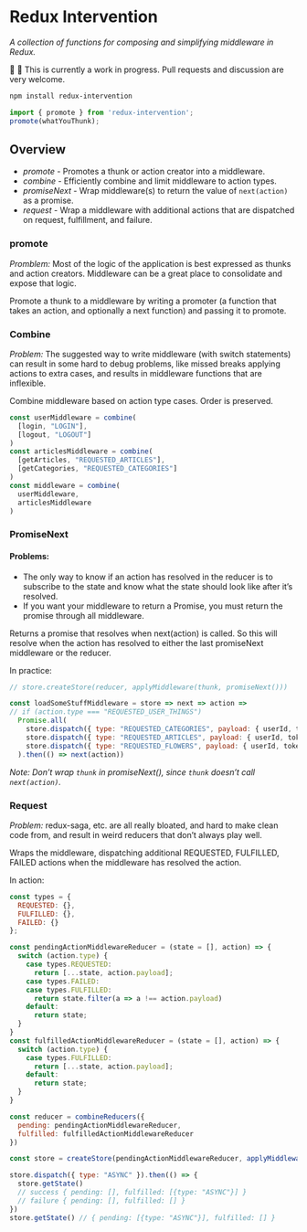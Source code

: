 
# Redux Intervention
_A collection of functions for composing and simplifying middleware in Redux._

:construction: :construction: This is currently a work in progress. Pull requests and discussion are very welcome.

```bash
npm install redux-intervention
```

```js
import { promote } from 'redux-intervention';
promote(whatYouThunk);
```

## Overview

* *promote* - Promotes a thunk or action creator into a middleware.
* *combine* - Efficiently combine and limit middleware to action types.
* *promiseNext* - Wrap middleware(s) to return the value of `next(action)` as a promise.
* *request* - Wrap a middleware with additional actions that are dispatched on request, fulfillment, and failure.

### promote

*Promblem:* Most of the logic of the application is best expressed as thunks and action creators. Middleware can be a great place to consolidate and expose that logic.

Promote a thunk to a middleware by writing a promoter (a function that takes an action, and optionally a next function) and passing it to promote.


### Combine

*Problem:* The suggested way to write middleware (with switch statements) can result in some hard to debug problems, like missed breaks applying actions to extra cases, and results in middleware functions that are inflexible.

Combine middleware based on action type cases. Order is preserved.


```js
const userMiddleware = combine(
  [login, "LOGIN"],
  [logout, "LOGOUT"]
)
const articlesMiddleware = combine(
  [getArticles, "REQUESTED_ARTICLES"],
  [getCategories, "REQUESTED_CATEGORIES"]
)
const middleware = combine(
  userMiddleware,
  articlesMiddleware
)
```


### PromiseNext

#### Problems:

- The only way to know if an action has resolved in the reducer is to subscribe to the state and know what the state should look like after it’s resolved.
- If you want your middleware to return a Promise, you must return the promise through all middleware.

Returns a promise that resolves when next(action) is called. So this will resolve when the action has resolved to either the last promiseNext middleware or the reducer.

In practice:

```js
// store.createStore(reducer, applyMiddleware(thunk, promiseNext()))

const loadSomeStuffMiddleware = store => next => action =>
// if (action.type === "REQUESTED_USER_THINGS")
  Promise.all(
    store.dispatch({ type: "REQUESTED_CATEGORIES", payload: { userId, token }}),
    store.dispatch({ type: "REQUESTED_ARTICLES", payload: { userId, token }}),
    store.dispatch({ type: "REQUESTED_FLOWERS", payload: { userId, token }})
  ).then(() => next(action))
```
    
    

_*Note:* Don’t wrap `thunk` in promiseNext(), since `thunk` doesn’t call `next(action)`._

### Request

*Problem:* redux-saga, etc. are all really bloated, and hard to make clean code from, and result in weird reducers that don’t always play well.

Wraps the middleware, dispatching additional REQUESTED, FULFILLED, FAILED actions when the middleware has resolved the action.

In action:

```js
const types = {
  REQUESTED: {},
  FULFILLED: {},
  FAILED: {}
};

const pendingActionMiddlewareReducer = (state = [], action) => {
  switch (action.type) {
    case types.REQUESTED:
      return [...state, action.payload];
    case types.FAILED:
    case types.FULFILLED:
      return state.filter(a => a !== action.payload)
    default:
      return state;
  }
}
const fulfilledActionMiddlewareReducer = (state = [], action) => {
  switch (action.type) {
    case types.FULFILLED:
      return [...state, action.payload];
    default:
      return state;
  }
}

const reducer = combineReducers({
  pending: pendingActionMiddlewareReducer,
  fulfilled: fulfilledActionMiddlewareReducer
})

const store = createStore(pendingActionMiddlewareReducer, applyMiddleware(request(middleware)))

store.dispatch({ type: "ASYNC" }).then(() => {
  store.getState()
  // success { pending: [], fulfilled: [{type: "ASYNC"}] }
  // failure { pending: [], fulfilled: [] }
})
store.getState() // { pending: [{type: "ASYNC"}], fulfilled: [] }
```